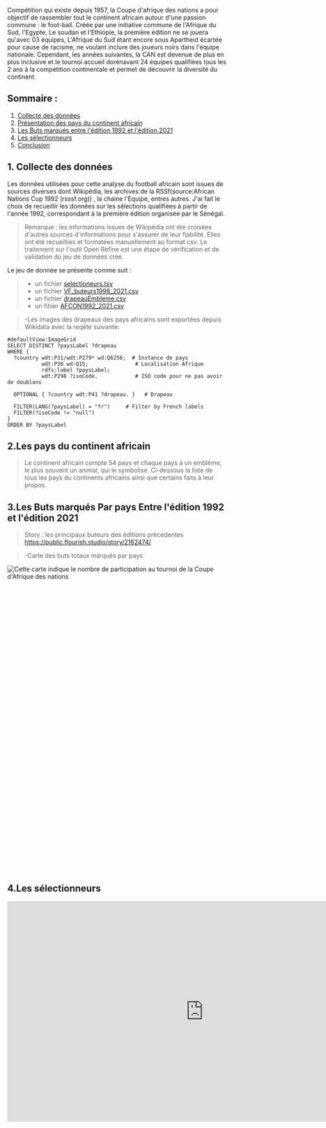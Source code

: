 Compétition qui existe depuis 1957, la Coupe d'afrique des nations a pour objectif de rassembler tout le continent africain autour d'une passion commune : le foot-ball. Créée par une initiative commune de l'Afrique du Sud, l'Egypte, Le soudan et l'Ethiopie, la première édition ne se jouera qu'avec 03 équipes, L'Afrique du Sud étant encore sous Apartheid écartée pour cause de racisme, ne voulant inclure des joueurs noirs dans l'équipe nationale.
Cependant, les années suivantes, la CAN est devenue de plus en plus inclusive et le tournoi accueil dorénavant 24 équipes qualifiées tous les 2 ans à la compétition continentale et permet de découvrir la diversité du continent.


## Sommaire : 
1. [Collecte des données](#données)
2. [Présentation des pays du continent africain](#paysSurnom)
3. [Les Buts marqués entre l'édition 1992 et l'édition 2021](#Goalscorers)
4. [Les sélectionneurs ](#coach)
5. [Conclusion](#conclusion)


## 1. Collecte des données <a name="données"></a>

Les données utilisées pour cette analyse du football africain sont issues de sources diverses dont Wikipédia, les archives de la RSSf(source:African Nations Cup 1992 (rsssf.org)) , la chaine l'Equipe, entres autres.
J'ai fait le choix de recueillir les données sur les sélections qualifiées à partir de l'année 1992, correspondant à la première édition organisée par le Sénégal.

>Remarque : les informations issues de Wikipédia ont été croisées d'autres sources d'informations pour s'assurer de leur fiabilité. Elles ont été recueillies et formatées manuellement au format csv.
>Le traitement sur l'outil Open Refine est une étape de vérification et de validation du jeu de données créé.
>
Le jeu de donnée se présente comme suit :
>- un fichier [selectioneurs.tsv](https://github.com/innojib/AFCON/blob/main/selectionneur-csv.tsv)
>- un fichier [VF_buteurs1998_2021.csv](https://github.com/innojib/AFCON/blob/main/VF_Buteurs1998_2021AFCON.csv)
>- un fichier [drapeauEmbleme.csv](https://github.com/innojib/AFCON/blob/main/DrapeauSurnom.csv)
>- un fihier [AFCON1992_2021.csv](https://github.com/innojib/AFCON/blob/main/AFCON1992to2021_data.csv)


>-Les images des drapeaux des pays africains sont exportées depuis Wikidata avec la reqête suivante:

``` sparql
#defaultView:ImageGrid
SELECT DISTINCT ?paysLabel ?drapeau
WHERE {
  ?country wdt:P31/wdt:P279* wd:Q6256;  # Instance de pays 
           wdt:P30 wd:Q15;               # Localisation Afrique
           rdfs:label ?paysLabel;
           wdt:P298 ?isoCode.            # ISO code pour ne pas avoir de doublons

  OPTIONAL { ?country wdt:P41 ?drapeau. }   # Drapeau

  FILTER(LANG(?paysLabel) = "fr")     # Filter by French labels
  FILTER(?isoCode != "null")             
}
ORDER BY ?paysLabel
```
>
## 2.Les pays du continent africain <a name="pays africains"></a>
>Le continent africain compte 54 pays et chaque pays à un emblème, le plus souvent un animal, qui le symbolise.
>Ci-dessous la liste de tous les pays du continents africains ainsi que certains faits à leur propos.
<div class="flourish-embed flourish-cards" data-src="visualisation/16598308"><script src="https://public.flourish.studio/resources/embed.js"></script></div>

>
## 3.Les Buts marqués Par pays Entre l'édition 1992 et l'édition 2021 <a name="buts marqué de 1992 à 2021"></a>
> Story : les principaux buteurs des éditions précédentes
> https://public.flourish.studio/story/2162474/

>-Carte des buts totaux marqués par pays
<div style="min-height:699px"><script type="text/javascript" defer src="https://datawrapper.dwcdn.net/P1cH2/embed.js?v=3" charset="utf-8"></script><noscript><img src="https://datawrapper.dwcdn.net/P1cH2/full.png" alt="Cette carte indique le nombre de participation au tournoi de la Coupe d'Afrique des nations" /></noscript></div>

## 4.Les sélectionneurs <a name="sélectionneurs"></a>
<iframe title="Représentation des sélectionneurs par leur nationalité" aria-label="Carte" id="datawrapper-chart-6zOh4" src="https://datawrapper.dwcdn.net/6zOh4/2/" scrolling="no" frameborder="0" style="border: none;" width="900" height="506" data-external="1"></iframe>

